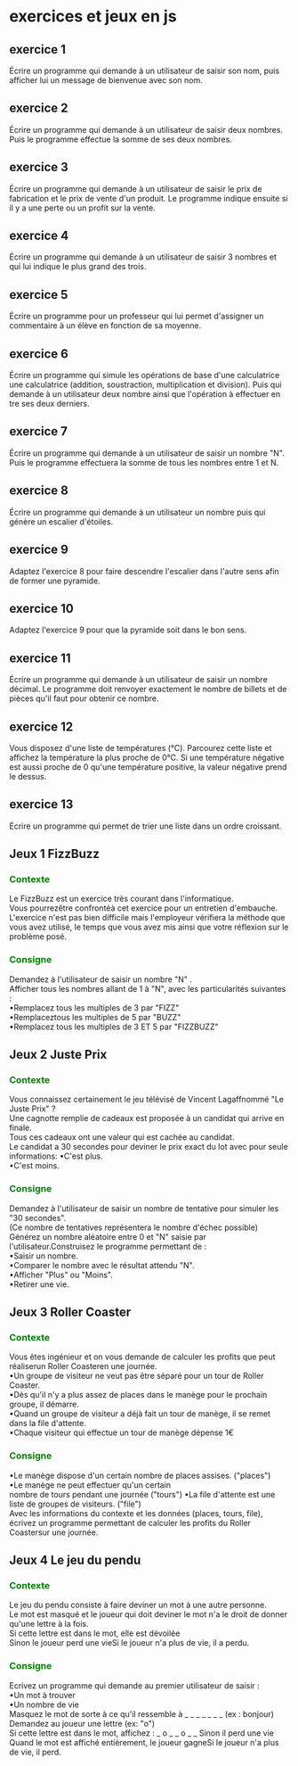 # exercices et jeux en js

## **exercice 1**
Écrire un programme qui demande à un utilisateur de saisir son nom, puis afficher lui un message de bienvenue avec son nom.

## **exercice 2**
Écrire un programme qui demande à un utilisateur de saisir deux nombres. Puis le programme effectue la somme de ses deux nombres.

## **exercice 3**
Écrire un programme qui demande à un utilisateur de saisir le prix de fabrication et le prix de vente d'un produit. Le programme indique ensuite si il y a une perte ou un profit sur la vente.

## **exercice 4**
Écrire un programme qui demande à un utilisateur de saisir 3 nombres et qui lui indique le plus grand des trois.

## **exercice 5**
Écrire un programme pour un professeur qui lui permet d'assigner un commentaire à un élève en fonction de sa moyenne.

## **exercice 6**
Écrire un programme qui simule les opérations de base d'une calculatrice une calculatrice (addition, soustraction, multiplication et division). Puis qui demande à un utilisateur deux nombre ainsi que l'opération à effectuer en tre ses deux derniers.

## **exercice 7**
Écrire un programme qui demande à un utilisateur de saisir un nombre "N". Puis le programme effectuera la somme de tous les nombres entre 1 et N.

## **exercice 8**
Écrire un programme qui demande à un utilisateur un nombre puis qui génère un escalier d'étoiles.

## **exercice 9**
Adaptez l'exercice 8 pour faire descendre l'escalier dans l'autre sens afin de former une pyramide.

## **exercice 10**
Adaptez l'exercice 9 pour que la pyramide soit dans le bon sens.

## **exercice 11**
Écrire un programme qui demande à un utilisateur de saisir un nombre décimal. Le programme doit renvoyer exactement le nombre de billets et de pièces qu'il faut pour obtenir ce nombre.

## **exercice 12**
Vous disposez d'une liste de températures (°C). Parcourez cette liste et affichez la température la plus proche de 0°C. Si une température négative est aussi proche de 0 qu'une température positive, la valeur négative prend le dessus.

## **exercice 13**
Écrire un programme qui permet de trier une liste dans un ordre croissant.

## **Jeux 1 FizzBuzz**
### <span style="color: green">Contexte</span>
Le FizzBuzz est un exercice très courant dans l'informatique.<br/>
Vous pourrezêtre confrontéà cet exercice pour un entretien d'embauche.<br/>
L'exercice n'est pas bien difficile mais l'employeur vérifiera la méthode que vous avez utilisé, le temps que vous avez mis ainsi que votre réflexion sur le problème posé.
### <span style="color: green">Consigne</span>
Demandez à l'utilisateur de saisir un nombre "N" .<br/>
Afficher tous les nombres allant de 1 à "N", avec les particularités suivantes : <br/>
▪Remplacez tous les multiples de 3 par "FIZZ"<br/>
▪Remplaceztous les multiples de 5 par "BUZZ"<br/>
▪Remplacez tous les multiples de 3 ET 5 par "FIZZBUZZ"

## **Jeux 2 Juste Prix**
### <span style="color: green">Contexte</span>
Vous connaissez certainement le jeu télévisé de Vincent Lagaffnommé "Le Juste Prix" ?<br/>
Une cagnotte remplie de cadeaux est proposée à un candidat qui arrive en finale.<br/>
Tous ces cadeaux ont une valeur qui est cachée au candidat.<br/>
Le candidat a 30 secondes pour deviner le prix exact du lot avec pour seule informations: ▪C'est plus.<br/>
▪C'est moins.
### <span style="color: green">Consigne</span>
Demandez à l'utilisateur de saisir un nombre de tentative pour simuler les "30 secondes".<br/>(Ce nombre de tentatives représentera le nombre d'échec possible)<br/>
Générez un nombre aléatoire entre 0 et "N" saisie par l'utilisateur.Construisez le programme permettant de :<br/>
▪Saisir un nombre.<br/>
▪Comparer le nombre avec le résultat attendu "N".<br/>
▪Afficher "Plus" ou "Moins".<br/>
▪Retirer une vie.

## **Jeux 3 Roller Coaster**
### <span style="color: green">Contexte</span>
Vous êtes ingénieur et on vous demande de calculer les profits que peut réaliserun Roller Coasteren une journée.<br/>
▪Un groupe de visiteur ne veut pas être séparé pour un tour de Roller Coaster.<br/>
▪Dès qu'il n'y a plus assez de places dans le manège pour le prochain groupe, il démarre.<br/>
▪Quand un groupe de visiteur a déjà fait un tour de manège, il se remet dans la file d'attente.<br/>
▪Chaque visiteur qui effectue un tour de manège dépense 1€
### <span style="color: green">Consigne</span>
▪Le manège dispose d'un certain nombre de places assises. ("places")<br/>
▪Le manège ne peut effectuer qu'un certain<br/> nombre de tours pendant une journée ("tours")
▪La file d'attente est une liste de groupes de visiteurs. ("file")<br/>
Avec les informations du contexte et les données (places, tours, file), écrivez un programme permettant de calculer les profits du Roller Coastersur une journée.

## **Jeux 4 Le jeu du pendu**
### <span style="color: green">Contexte</span>
Le jeu du pendu consiste à faire deviner un mot à une autre personne.<br/>
Le mot est masqué et le joueur qui doit deviner le mot n'a le droit de donner qu'une lettre à la fois.<br/>
Si cette lettre est dans le mot, elle est dévoilée
<br/>Sinon le joueur perd une vieSi le joueur n'a plus de vie, il a perdu.

### <span style="color: green">Consigne</span>
Ecrivez un programme qui demande au premier utilisateur de saisir :<br/>
▪Un mot à trouver<br/>
▪Un nombre de vie<br/>
Masquez le mot de sorte à ce qu'il ressemble à _ _ _ _ _ _ _ (ex : bonjour)
Demandez au joueur une lettre (ex: "o")<br/>
Si cette lettre est dans le mot, affichez : _ o _ _ o _ _ Sinon il perd une vie
<br/>Quand le mot est affiché entièrement, le joueur gagneSi le joueur n'a plus de vie, il perd.


